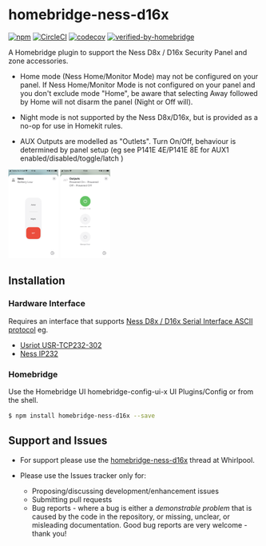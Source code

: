 # homebridge-ness-d16x
[![npm](https://img.shields.io/npm/v/homebridge-ness-d16x)](https://www.npmjs.com/package/homebridge-ness-d16x) 
[![CircleCI](https://circleci.com/gh/anekol/homebridge-ness-d16x/tree/main.svg?style=shield)](https://circleci.com/gh/anekol/homebridge-ness-d16x/tree/main)
[![codecov](https://codecov.io/gh/anekol/homebridge-ness-d16x/branch/main/graph/badge.svg)](https://codecov.io/gh/anekol/homebridge-ness-d16x)
[![verified-by-homebridge](https://badgen.net/badge/homebridge/verified/purple)](https://github.com/homebridge/homebridge/wiki/Verified-Plugins)

A Homebridge plugin to support the Ness D8x / D16x Security Panel and zone accessories.

* Home mode (Ness Home/Monitor Mode) may not be configured on your panel. If Ness Home/Monitor Mode is not configured on your panel and you don't exclude mode "Home", be aware that selecting Away followed by Home will not disarm the panel (Night or Off will).

* Night mode is not supported by the Ness D8x/D16x, but is provided as a no-op for use in Homekit rules.

* AUX Outputs are modelled as "Outlets". Turn On/Off, behaviour is determined by panel setup (eg see P141E 4E/P141E 8E for AUX1 enabled/disabled/toggle/latch )

<a href="readme/panel.png"><img src="readme/panel.png" alt="panel" width="100"/></a>
<a href="readme/outputs.png"><img src="readme/outputs.png" alt="panel" width="100"/></a>

## Installation

### Hardware Interface
Requires an interface that supports [Ness D8x / D16x Serial Interface ASCII protocol](http://www.nesscorporation.com/Software/Ness_D8-D16_ASCII_protocol_rev13.pdf) eg.

* [Usriot USR-TCP232-302](https://www.pusr.com/download/M0/USR-TCP232-302-User-Manual_V1.0.3.01.pdf)
* [Ness IP232](https://ness.zendesk.com/hc/en-us/articles/360019149433-101-244-IP232-Module)
  
### Homebridge
Use the Homebridge UI homebridge-config-ui-x UI Plugins/Config or from the shell.
```sh
$ npm install homebridge-ness-d16x --save
```

## Support and Issues
* For support please use the [homebridge-ness-d16x](https://forums.whirlpool.net.au/thread/3jm6pwkq) thread at Whirlpool.

* Please use the Issues tracker only for:
  * Proposing/discussing development/enhancement issues
  * Submitting pull requests
  * Bug reports - where a bug is either a _demonstrable problem_ that is caused by the code in the repository,
or missing, unclear, or misleading documentation. Good bug reports are very welcome - thank you!

